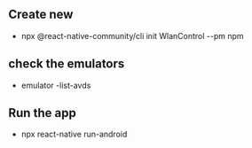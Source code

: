 ## Create new
- npx @react-native-community/cli init WlanControl --pm npm

## check the emulators
- emulator -list-avds

## Run the app
- npx react-native run-android